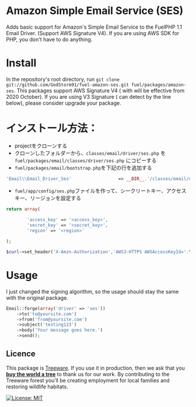 # Amazon Simple Email Service (SES)

Adds basic support for Amazon's Simple Email Service to the FuelPHP 1.1 Email Driver. (Support AWS Signature V4).
If you are using AWS SDK for PHP, you don't have to do anything.

# Install

In the repository's root directory, run `git clone git://github.com/GodStorm91/fuel-amazon-ses.git fuel/packages/amazon-ses`.
This packages support AWS Signature V4 ( with will be effective from 2020 October).
If you are using V3 Signature ( can detect by the line below), please consider upgrade your package.

# インストール方法：

* projectをクローンする
* クローンしたフォルダーから、`classes/email/driver/ses.php` を`fuel/packages/email/classes/driver/ses.php` にコピーする
* `fuel/packages/email/bootstrap.php`を下記の行を追加する

```php
'Email\\Email_Driver_Ses'                  => __DIR__.'/classes/email/driver/ses.php',
```
* `fuel/app/config/ses.php`ファイルを作って、シークリートキー、アクセスキー、リージョンを設定する

```php
return array(
	
		'access_key' => '<access_key>',
 		'secret_key' => '<secret_key>',
        'region' => '<region>'

);
```

```php
$curl->set_header('X-Amzn-Authorization','AWS3-HTTPS AWSAccessKeyId='.\Config::get('ses.access_key').', Algorithm=HmacSHA256, Signature=' . $signature)
```

# Usage

I just changed the signing algorithm, so the usage should stay the same with the original package.

```php
Email::forge(array('driver' => 'ses'))
	->to('to@yoursite.com')
	->from('from@yoursite.com')
	->subject('testing123')
	->body('Your message goes here.')
	->send();
```


## Licence            
This package is [Treeware](https://treeware.earth). If you use it in production, then we ask that you [**buy the world a tree**](https://plant.treeware.earth/GodStorm91/fuel-amazon-ses) to thank us for our work. By contributing to the Treeware forest you’ll be creating employment for local families and restoring wildlife habitats.

[![License: MIT](https://img.shields.io/badge/License-MIT-yellow.svg)](https://opensource.org/licenses/MIT)
